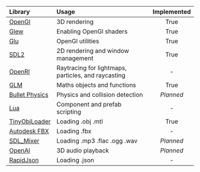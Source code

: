 | Library                                                                                      | Usage                                               | Implemented |
|:---------------------------------------------------------------------------------------------|:----------------------------------------------------|:-----------:|
| [ OpenGl         ]( https://www.opengl.org/                                                ) | 3D rendering                                        | True        |
| [ Glew           ]( http://glew.sourceforge.net/                                           ) | Enabling OpenGl shaders                             | True        |
| [ Glu            ]( https://www.opengl.org/archives/resources/faq/technical/glu.htm        ) | OpenGl utilities                                    | True        |
| [ SDL2           ]( https://www.libsdl.org/download-2.0.php                                ) | 2D rendering and window management                  | True        |
| [ OpenRl         ]( http://community.imgtec.com/developers/powervr/openrl-sdk/             ) | Raytracing for lightmaps, particles, and raycasting | -           |
| [ GLM            ]( http://glm.g-truc.net/0.9.7/index.html                                 ) | Maths objects and functions                         | True        |
| [ Bullet Physics ]( http://bulletphysics.org/wordpress/                                    ) | Physics and collision detection                     | *Planned*   |
| [ Lua            ]( http://www.lua.org/                                                    ) | Component and prefab scripting                      | -           |
| [ TinyObjLoader  ]( http://syoyo.github.io/tinyobjloader/                                  ) | Loading .obj .mtl                                   | True        |
| [ Autodesk FBX   ]( http://usa.autodesk.com/adsk/servlet/pc/item?siteID=123112&id=10775847 ) | Loading .fbx                                        | -           |
| [ SDL_Mixer      ]( https://www.libsdl.org/projects/SDL_mixer/                             ) | Loading .mp3 .flac .ogg .wav                        | *Planned*   |
| [ OpenAl         ]( https://www.openal.org/                                                ) | 3D audio playback                                   | *Planned*   |
| [ RapidJson      ]( https://github.com/miloyip/rapidjson                                   ) | Loading .json                                       | -           |
